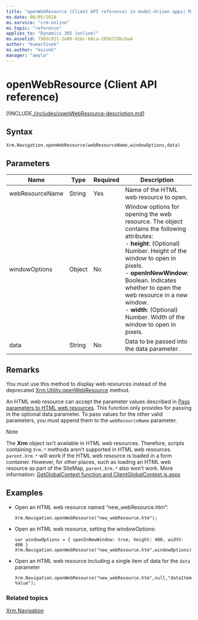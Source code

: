 ```yaml
---
title: "openWebResource (Client API reference) in model-driven apps| MicrosoftDocs"
ms.date: 06/05/2018
ms.service: "crm-online"
ms.topic: "reference"
applies_to: "Dynamics 365 (online)"
ms.assetid: 798dc921-1e80-42bc-b8ca-2056728bcba4
author: "KumarVivek"
ms.author: "kvivek"
manager: "amyla"
---
```

# openWebResource (Client API reference)



[!INCLUDE[./includes/openWebResource-description.md](./includes/openWebResource-description.md)]

## Syntax

`Xrm.Navigation.openWebResource(webResourceName,windowOptions,data)`

## Parameters

|Name |Type |Required |Description |
|---|---|---|---|
|webResourceName|String|Yes|Name of the HTML web resource to open.|
|windowOptions|Object|No|Window options for opening the web resource. The object contains the following attributes:<br/>- **height**: (Optional) Number. Height of the window to open in pixels.<br/>- **openInNewWindow**: Boolean. Indicates whether to open the web resource in a new window.<br/>- **width**: (Optional) Number. Width of the window to open in pixels.|
|data|String|No|Data to be passed into the data parameter.|

## Remarks

You must use this method to display web resources instead of the deprecated [Xrm.Utility.openWebResource](https://msdn.microsoft.com/library/jj602956.aspx#BKMK_OpenWebResource) method.

An HTML web resource can accept the parameter values described in [Pass parameters to HTML web resources](../../../webpage-html-web-resources.md#BKMK_PassingParametersToWebResources). This function only provides for passing in the optional data parameter. To pass values for the other valid parameters, you must append them to the `webResourceName` parameter.

> [!NOTE]
> The **Xrm** object isn’t available in HTML web resources. Therefore, scripts containing `Xrm.*` methods aren’t supported in HTML web resources. `parent.Xrm.*` will work if the HTML web resource is loaded in a form container. However, for other places, such as loading an HTML web resource as part of the SiteMap, `parent.Xrm.*` also won’t work. More information: [GetGlobalContext function and ClientGlobalContext.js.aspx](../GetGlobalContext-ClientGlobalContext.js.aspx.md)



## Examples

- Open an HTML web resource named “new_webResource.htm”:
   
   `Xrm.Navigation.openWebResource("new_webResource.htm");`

- Open an HTML web resource, setting the windowOptions:

  ```
  var windowOptions = { openInNewWindow: true, height: 400, width: 400 }
  Xrm.Navigation.openWebResource("new_webResource.htm",windowOptions);
  ```

- Open an HTML web resource including a single item of data for the `data` parameter

  `Xrm.Navigation.openWebResource("new_webResource.htm",null,"dataItemValue");`

 ### Related topics

[Xrm.Navigation](../xrm-navigation.md)

